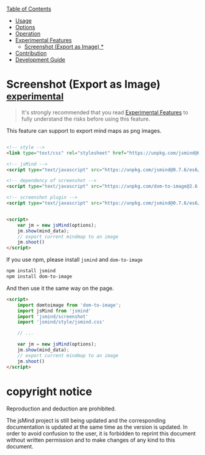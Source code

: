 [Table of Contents](index.md)

* [Usage](1.usage.md)
* [Options](2.options.md)
* [Operation](3.operation.md)
* [Experimental Features](experimental-features.md)
  * [Screenshot (Export as Image) *](plugin-screenshot.md)
* [Contribution](4.contribution.md)
* [Development Guide](5.development.md)

Screenshot (Export as Image) <sup>[experimental](experimental-features.md)</sup>
===

> It's strongly recommended that you read [Experimental Features](experimental-features.md) to fully understand the risks before using this feature.

This feature can support to export mind maps as png images.

```html

<!-- style -->
<link type="text/css" rel="stylesheet" href="https://unpkg.com/jsmind@0.7.6/style/jsmind.css" />

<!-- jsMind -->
<script type="text/javascript" src="https://unpkg.com/jsmind@0.7.6/es6/jsmind.js"></script>

<!-- dependency of screenshot -->
<script type="text/javascript" src="https://unpkg.com/dom-to-image@2.6.0/dist/dom-to-image.min.js" ></script>

<!-- screenshot plugin -->
<script type="text/javascript" src="https://unpkg.com/jsmind@0.7.6/es6/jsmind.screenshot.js"></script>


<script>
    var jm = new jsMind(options);
    jm.show(mind_data);
    // export current mindmap to an image
    jm.shoot()
</script>

```

If you use npm, please install `jsmind` and `dom-to-image`

```bash
npm install jsmind
npm install dom-to-image
```

And then use it the same way on the page.

```html
<script>
    import domtoimage from 'dom-to-image';
    import jsMind from 'jsmind'
    import 'jsmind/screenshot'
    import 'jsmind/style/jsmind.css'

    // ...

    var jm = new jsMind(options);
    jm.show(mind_data);
    // export current mindmap to an image
    jm.shoot()
</script>
```

copyright notice
===

Reproduction and deduction are prohibited.

The jsMind project is still being updated and the corresponding documentation is updated at the same time as the version is updated. In order to avoid confusion to the user, it is forbidden to reprint this document without written permission and to make changes of any kind to this document.
